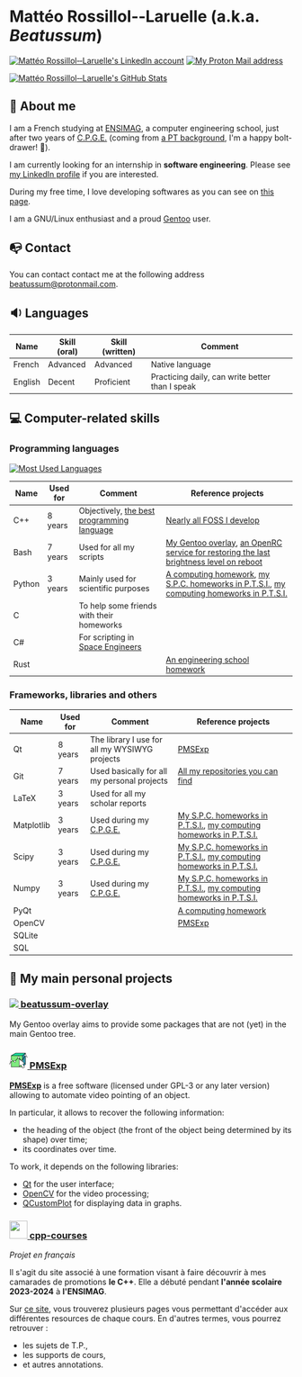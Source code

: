 # Mattéo Rossillol‑‑Laruelle (a.k.a. _Beatussum_)

[![Mattéo Rossillol‑‑Laruelle's LinkedIn account](https://img.shields.io/badge/LinkedIn-0077B5?style=for-the-badge&logo=linkedin&logoColor=white)](https://www.linkedin.com/in/matteo-rossillol--laruelle/) [![My Proton Mail address](https://img.shields.io/badge/ProtonMail-8B89CC?style=for-the-badge&logo=protonmail&logoColor=white)](mailto:beatussum@protonmail.com)

[![Mattéo Rossillol‑‑Laruelle's GitHub Stats](https://github-readme-stats.vercel.app/api?show_icons=true&theme=gruvbox&username=beatussum)](https://github.com/beatussum/)

## :house_with_garden: About me

I am a French studying at [ENSIMAG](https://ensimag.grenoble-inp.fr/), a computer engineering school, just after two years of [C.P.G.E.](https://en.wikipedia.org/wiki/Classe_pr%C3%A9paratoire_aux_grandes_%C3%A9coles#Scientific_CPGE) (coming from [a PT background](https://fr.wikipedia.org/wiki/Classe_pr%C3%A9paratoire_physique_et_technologie), I'm a happy bolt-drawer! :nut_and_bolt:).

I am currently looking for an internship in **software engineering**. Please see [my LinkedIn profile](https://www.linkedin.com/in/matteo-rossillol--laruelle/) if you are interested.

During my free time, I love developing softwares as you can see on [this page](https://github.com/beatussum?tab=repositories).

I am a GNU/Linux enthusiast and a proud [Gentoo](https://www.gentoo.org/) user.

## :mailbox_with_no_mail: Contact

You can contact contact me at the following address beatussum@protonmail.com.

## :sound: Languages

Name    | Skill (oral) | Skill (written) | Comment
--------|--------------|-----------------|--------
French  | Advanced     | Advanced        | Native language
English | Decent       | Proficient      | Practicing daily, can write better than I speak

## :computer: Computer-related skills

### Programming languages

[![Most Used Languages](https://github-readme-stats.vercel.app/api/top-langs/?theme=gruvbox&username=beatussum)](https://github.com/beatussum#programming-languages)

Name   | Used for | Comment                                                                                    | Reference projects
-------|----------|--------------------------------------------------------------------------------------------|------------------
C++    | 8 years  | Objectively, [the best programming language](https://harmful.cat-v.org/software/c++/linus) | [Nearly all FOSS I develop](https://github.com/beatussum?tab=repositories)
Bash   | 7 years  | Used for all my scripts                                                                    | [My Gentoo overlay](https://github.com/beatussum/beatussum-overlay), [an OpenRC service for restoring the last brightness level on reboot](https://github.com/beatussum/save-backlight)
Python | 3 years  | Mainly used for scientific purposes                                                        | [A computing homework](https://github.com/beatussum/sudoku), [my S.P.C. homeworks in P.T.S.I.](https://github.com/beatussum/ptsi_spc), [my computing homeworks in P.T.S.I.](https://github.com/beatussum/ptsi_it)
C      |          | To help some friends with their homeworks                                                  |
C#     |          | For scripting in [Space Engineers](https://fr.wikipedia.org/wiki/Space_Engineers)          |
Rust   |          |                                                                                            | [An engineering school homework](https://github.com/beatussum/polygon/)

### Frameworks, libraries and others

Name       | Used for | Comment                                                                                                                   | Reference projects
-----------|----------|---------------------------------------------------------------------------------------------------------------------------|------------------
Qt         | 8 years  | The library I use for all my WYSIWYG projects                                                                             | [PMSExp](https://github.com/beatussum/pmsexp)
Git        | 7 years  | Used basically for all my personal projects                                                                               | [All my repositories you can find](https://github.com/beatussum?tab=repositories)
LaTeX      | 3 years  | Used for all my scholar reports                                                                                           |
Matplotlib | 3 years  | Used during my [C.P.G.E.](https://en.wikipedia.org/wiki/Classe_pr%C3%A9paratoire_aux_grandes_%C3%A9coles#Scientific_CPGE) | [My S.P.C. homeworks in P.T.S.I.](https://github.com/beatussum/ptsi_spc), [my computing homeworks in P.T.S.I.](https://github.com/beatussum/ptsi_it)
Scipy      | 3 years  | Used during my [C.P.G.E.](https://en.wikipedia.org/wiki/Classe_pr%C3%A9paratoire_aux_grandes_%C3%A9coles#Scientific_CPGE) | [My S.P.C. homeworks in P.T.S.I.](https://github.com/beatussum/ptsi_spc), [my computing homeworks in P.T.S.I.](https://github.com/beatussum/ptsi_it)
Numpy      | 3 years  | Used during my [C.P.G.E.](https://en.wikipedia.org/wiki/Classe_pr%C3%A9paratoire_aux_grandes_%C3%A9coles#Scientific_CPGE) | [My S.P.C. homeworks in P.T.S.I.](https://github.com/beatussum/ptsi_spc), [my computing homeworks in P.T.S.I.](https://github.com/beatussum/ptsi_it)
PyQt       |          |                                                                                                                           | [A computing homework](https://github.com/beatussum/sudoku)
OpenCV     |          |                                                                                                                           | [PMSExp](https://github.com/beatussum/pmsexp)
SQLite     |          |                                                                                                                           |
SQL        |          |                                                                                                                           |

## :hammer: My main personal projects

### [<img src="https://assets.gentoo.org/tyrian/v1/site-logo.svg" height="32"/> beatussum-overlay](https://github.com/beatussum/beatussum-overlay/)

My Gentoo overlay aims to provide some packages that are not (yet) in the main Gentoo tree.

### [<img src="https://raw.githubusercontent.com/beatussum/pmsexp/develop/share/icons/com.github.PMSExp.svg" width="32" height="32"/> PMSExp](https://github.com/beatussum/pmsexp/)

[**PMSExp**](https://github.com/beatussum/pmsexp/) is a free software (licensed under GPL-3 or any later version) allowing to automate video pointing of an object.

In particular, it allows to recover the following information:
- the heading of the object (the front of the object being determined by its shape) over time;
- its coordinates over time.

To work, it depends on the following libraries:
- [Qt](https://www.qt.io/) for the user interface;
- [OpenCV](https://opencv.org/) for the video processing;
- [QCustomPlot](https://www.qcustomplot.com/) for displaying data in graphs.

### [<img src="https://upload.wikimedia.org/wikipedia/commons/1/18/ISO_C%2B%2B_Logo.svg" width="32" height="32"/> cpp-courses](https://github.com/beatussum/cppcourses/)

_Projet en français_

Il s'agit du site associé à une formation visant à faire découvrir à mes camarades de promotions **le C++**. Elle a débuté pendant **l'année scolaire 2023-2024** à **l'ENSIMAG**.

Sur [ce site](https://beatussum.github.io/cppcourses/), vous trouverez plusieurs pages vous permettant d'accéder aux différentes resources de chaque cours. En d'autres termes, vous pourrez retrouver :
- les sujets de T.P.,
- les supports de cours,
- et autres annotations.
